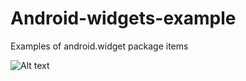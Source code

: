 # Android-widgets-example
Examples of android.widget package items

![Alt text](/relative/path/to/Android-widgets-example/widgete_xamples.png?raw=true "Android widgets") 
